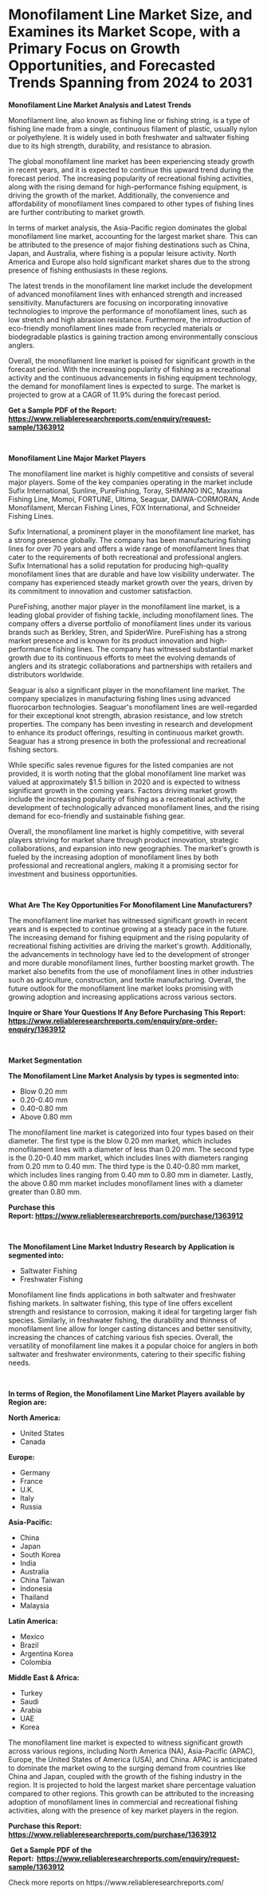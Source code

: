 <p><h1>Monofilament Line Market Size, and Examines its Market Scope, with a Primary Focus on Growth Opportunities, and Forecasted Trends Spanning from 2024 to 2031</h1></p><p><strong>Monofilament Line Market Analysis and Latest Trends</strong></p>
<p><p>Monofilament line, also known as fishing line or fishing string, is a type of fishing line made from a single, continuous filament of plastic, usually nylon or polyethylene. It is widely used in both freshwater and saltwater fishing due to its high strength, durability, and resistance to abrasion.</p><p>The global monofilament line market has been experiencing steady growth in recent years, and it is expected to continue this upward trend during the forecast period. The increasing popularity of recreational fishing activities, along with the rising demand for high-performance fishing equipment, is driving the growth of the market. Additionally, the convenience and affordability of monofilament lines compared to other types of fishing lines are further contributing to market growth.</p><p>In terms of market analysis, the Asia-Pacific region dominates the global monofilament line market, accounting for the largest market share. This can be attributed to the presence of major fishing destinations such as China, Japan, and Australia, where fishing is a popular leisure activity. North America and Europe also hold significant market shares due to the strong presence of fishing enthusiasts in these regions.</p><p>The latest trends in the monofilament line market include the development of advanced monofilament lines with enhanced strength and increased sensitivity. Manufacturers are focusing on incorporating innovative technologies to improve the performance of monofilament lines, such as low stretch and high abrasion resistance. Furthermore, the introduction of eco-friendly monofilament lines made from recycled materials or biodegradable plastics is gaining traction among environmentally conscious anglers.</p><p>Overall, the monofilament line market is poised for significant growth in the forecast period. With the increasing popularity of fishing as a recreational activity and the continuous advancements in fishing equipment technology, the demand for monofilament lines is expected to surge. The market is projected to grow at a CAGR of 11.9% during the forecast period.</p></p>
<p><strong>Get a Sample PDF of the Report:&nbsp; <a href="https://www.reliableresearchreports.com/enquiry/request-sample/1363912">https://www.reliableresearchreports.com/enquiry/request-sample/1363912</a></strong></p>
<p>&nbsp;</p>
<p><strong>Monofilament Line Major Market Players</strong></p>
<p><p>The monofilament line market is highly competitive and consists of several major players. Some of the key companies operating in the market include Sufix International, Sunline, PureFishing, Toray, SHIMANO INC, Maxima Fishing Line, Momoi, FORTUNE, Ultima, Seaguar, DAIWA-CORMORAN, Ande Monofilament, Mercan Fishing Lines, FOX International, and Schneider Fishing Lines.</p><p>Sufix International, a prominent player in the monofilament line market, has a strong presence globally. The company has been manufacturing fishing lines for over 70 years and offers a wide range of monofilament lines that cater to the requirements of both recreational and professional anglers. Sufix International has a solid reputation for producing high-quality monofilament lines that are durable and have low visibility underwater. The company has experienced steady market growth over the years, driven by its commitment to innovation and customer satisfaction.</p><p>PureFishing, another major player in the monofilament line market, is a leading global provider of fishing tackle, including monofilament lines. The company offers a diverse portfolio of monofilament lines under its various brands such as Berkley, Stren, and SpiderWire. PureFishing has a strong market presence and is known for its product innovation and high-performance fishing lines. The company has witnessed substantial market growth due to its continuous efforts to meet the evolving demands of anglers and its strategic collaborations and partnerships with retailers and distributors worldwide.</p><p>Seaguar is also a significant player in the monofilament line market. The company specializes in manufacturing fishing lines using advanced fluorocarbon technologies. Seaguar's monofilament lines are well-regarded for their exceptional knot strength, abrasion resistance, and low stretch properties. The company has been investing in research and development to enhance its product offerings, resulting in continuous market growth. Seaguar has a strong presence in both the professional and recreational fishing sectors.</p><p>While specific sales revenue figures for the listed companies are not provided, it is worth noting that the global monofilament line market was valued at approximately $1.5 billion in 2020 and is expected to witness significant growth in the coming years. Factors driving market growth include the increasing popularity of fishing as a recreational activity, the development of technologically advanced monofilament lines, and the rising demand for eco-friendly and sustainable fishing gear.</p><p>Overall, the monofilament line market is highly competitive, with several players striving for market share through product innovation, strategic collaborations, and expansion into new geographies. The market's growth is fueled by the increasing adoption of monofilament lines by both professional and recreational anglers, making it a promising sector for investment and business opportunities.</p></p>
<p>&nbsp;</p>
<p><strong>What Are The Key Opportunities For Monofilament Line Manufacturers?</strong></p>
<p><p>The monofilament line market has witnessed significant growth in recent years and is expected to continue growing at a steady pace in the future. The increasing demand for fishing equipment and the rising popularity of recreational fishing activities are driving the market's growth. Additionally, the advancements in technology have led to the development of stronger and more durable monofilament lines, further boosting market growth. The market also benefits from the use of monofilament lines in other industries such as agriculture, construction, and textile manufacturing. Overall, the future outlook for the monofilament line market looks promising with growing adoption and increasing applications across various sectors.</p></p>
<p><strong>Inquire or Share Your Questions If Any Before Purchasing This Report: <a href="https://www.reliableresearchreports.com/enquiry/pre-order-enquiry/1363912">https://www.reliableresearchreports.com/enquiry/pre-order-enquiry/1363912</a></strong></p>
<p>&nbsp;</p>
<p><strong>Market Segmentation</strong></p>
<p><strong>The Monofilament Line Market Analysis by types is segmented into:</strong></p>
<p><ul><li>Blow 0.20 mm</li><li>0.20-0.40 mm</li><li>0.40-0.80 mm</li><li>Above 0.80 mm</li></ul></p>
<p><p>The monofilament line market is categorized into four types based on their diameter. The first type is the blow 0.20 mm market, which includes monofilament lines with a diameter of less than 0.20 mm. The second type is the 0.20-0.40 mm market, which includes lines with diameters ranging from 0.20 mm to 0.40 mm. The third type is the 0.40-0.80 mm market, which includes lines ranging from 0.40 mm to 0.80 mm in diameter. Lastly, the above 0.80 mm market includes monofilament lines with a diameter greater than 0.80 mm.</p></p>
<p><strong>Purchase this Report:&nbsp;<a href="https://www.reliableresearchreports.com/purchase/1363912">https://www.reliableresearchreports.com/purchase/1363912</a></strong></p>
<p>&nbsp;</p>
<p><strong>The Monofilament Line Market Industry Research by Application is segmented into:</strong></p>
<p><ul><li>Saltwater Fishing</li><li>Freshwater Fishing</li></ul></p>
<p><p>Monofilament line finds applications in both saltwater and freshwater fishing markets. In saltwater fishing, this type of line offers excellent strength and resistance to corrosion, making it ideal for targeting larger fish species. Similarly, in freshwater fishing, the durability and thinness of monofilament line allow for longer casting distances and better sensitivity, increasing the chances of catching various fish species. Overall, the versatility of monofilament line makes it a popular choice for anglers in both saltwater and freshwater environments, catering to their specific fishing needs.</p></p>
<p>&nbsp;</p>
<p><strong>In terms of Region, the Monofilament Line Market Players available by Region are:</strong></p>
<p>
    <p> <strong> North America: </strong>
        <ul>
            <li>United States</li>
            <li>Canada</li>
        </ul>
        </p> 
    <p> <strong> Europe: </strong>
        <ul>
            <li>Germany</li>
            <li>France</li>
            <li>U.K.</li>
            <li>Italy</li>
            <li>Russia</li>
        </ul>
        </p> 
    <p> <strong> Asia-Pacific: </strong>
        <ul>
            <li>China</li>
            <li>Japan</li>
            <li>South Korea</li>
            <li>India</li>
            <li>Australia</li>
            <li>China Taiwan</li>
            <li>Indonesia</li>
            <li>Thailand</li>
            <li>Malaysia</li>
        </ul>
        </p> 
    <p> <strong> Latin America: </strong>
        <ul>
            <li>Mexico</li>
            <li>Brazil</li>
            <li>Argentina Korea</li>
            <li>Colombia</li>
        </ul>
        </p> 
    <p> <strong> Middle East & Africa: </strong>
        <ul>
            <li>Turkey</li>
            <li>Saudi</li>
            <li>Arabia</li>
            <li>UAE</li>
            <li>Korea</li>
        </ul>
    </p>
    </p>
<p><p>The monofilament line market is expected to witness significant growth across various regions, including North America (NA), Asia-Pacific (APAC), Europe, the United States of America (USA), and China. APAC is anticipated to dominate the market owing to the surging demand from countries like China and Japan, coupled with the growth of the fishing industry in the region. It is projected to hold the largest market share percentage valuation compared to other regions. This growth can be attributed to the increasing adoption of monofilament lines in commercial and recreational fishing activities, along with the presence of key market players in the region.</p></p>
<p><strong>Purchase this Report: <a href="https://www.reliableresearchreports.com/purchase/1363912">https://www.reliableresearchreports.com/purchase/1363912</a></strong></p>
<p>&nbsp;<strong>Get a Sample PDF of the Report:&nbsp;&nbsp;<a href="https://www.reliableresearchreports.com/enquiry/request-sample/1363912">https://www.reliableresearchreports.com/enquiry/request-sample/1363912</a></strong></p>
<p><strong></strong></p>
<p>Check more reports on https://www.reliableresearchreports.com/</p>